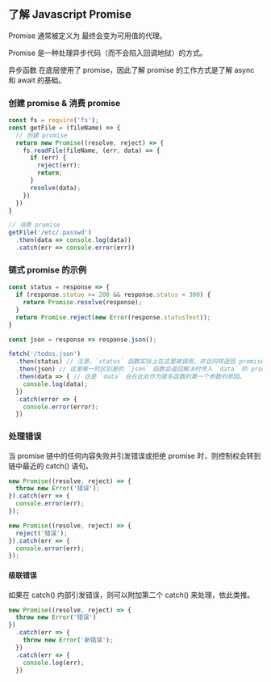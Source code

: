 ## 了解 Javascript Promise


Promise 通常被定义为 最终会变为可用值的代理。

Promise 是一种处理异步代码（而不会陷入回调地狱）的方式。

异步函数 在底层使用了 promise，因此了解 promise 的工作方式是了解 async 和 await 的基础。

### 创建 promise & 消费 promise

```javascript
const fs = require('fs');
const getFile = (fileName) => {
  // 创建 promise
  return new Promise((resolve, reject) => {
    fs.readFile(fileName, (err, data) => {
      if (err) {
        reject(err);
        return;
      }
      resolve(data);
    })
  })
}

// 消费 promise
getFile('/etc/.passwd')
  .then(data => console.log(data))
  .catch(err => console.error(err))
```

### 链式 promise 的示例

```javascript
const status = response => {
  if (response.statue >= 200 && response.status < 300) {
    return Promise.resolve(response);
  }
  return Promise.reject(new Error(response.statusText));
}

const json = response => response.json();

fetch('/todos.json')
  .then(status) // 注意，`status` 函数实际上在这里被调用，并且同样返回 promise，
  .then(json) // 这里唯一的区别是的 `json` 函数会返回解决时传入 `data` 的 promise
  .then(data => { // 这是 `data` 会在此处作为匿名函数的第一个参数的原因。
    console.log(data);
  })
  .catch(error => {
    console.error(error);
  })
```

### 处理错误

当 promise 链中的任何内容失败并引发错误或拒绝 promise 时，则控制权会转到链中最近的 catch() 语句。

```javascript
new Promise((resolve, reject) => {
  throw new Error('错误');
}).catch(err => {
  console.error(err);
});

new Promise((resolve, reject) => {
  reject('错误');
}).catch(err => {
  console.error(err);
});
```

#### 级联错误

如果在 catch() 内部引发错误，则可以附加第二个 catch() 来处理，依此类推。

```javascript
new Promise((resolve, reject) => {
  throw new Error('错误')
})
  .catch(err => {
    throw new Error('新错误');
  })
  .catch(err => {
    console.log(err);
  })
```



